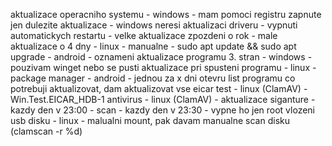 aktualizace operacniho systemu
	- windows
		- mam pomoci registru zapnute jen dulezite aktualizace
			- windows neresi aktualizaci driveru
			- vypnuti automatickych restartu
			- velke aktualizace zpozdeni o rok
			- male aktualizace o 4 dny
	- linux
		- manualne
		- sudo apt update && sudo apt upgrade
	- android
		- oznameni
aktualizace programu 3. stran
	- windows 
		- pouzivam winget nebo se pusti aktualizace pri spusteni programu
	- linux 
		- package manager
	- android 
		- jednou za x dni otevru list programu co potrebuji aktualizovat, dam aktualizovat vse
eicar test
	- linux (ClamAV)
		- Win.Test.EICAR_HDB-1
antivirus
	- linux (ClamAV)
		- aktualizace siganture
			- kazdy den v 23:00
		- scan
			- kazdy den v 23:30
		- vypne ho jen root
vlozeni usb disku
	- linux
		- malualni mount, pak davam manualne scan disku (clamscan -r %d)